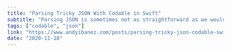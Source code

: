 ```yaml
---
title: "Parsing Tricky JSON With Codable in Swift"
subtitle: "Parsing JSON is sometimes not as straightforward as we would like it to be, and we might find ourselves dealing with malformed JSON payloads. In this post, Andrés Ibañez shares his tips for parsing tricky JSON using Swift's Codable protocol."
tags: ["codable", "json"]
link: "https://www.andyibanez.com/posts/parsing-tricky-json-codable-swift/"
date: "2020-11-18"
---
```

